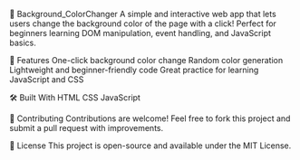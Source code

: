 🎨 Background_ColorChanger
A simple and interactive web app that lets users change the background color of the page with a click! Perfect for beginners learning DOM manipulation, event handling, and JavaScript basics.

🚀 Features
One-click background color change
Random color generation
Lightweight and beginner-friendly code
Great practice for learning JavaScript and CSS

🛠️ Built With
HTML
CSS
JavaScript

🙌 Contributing
Contributions are welcome! Feel free to fork this project and submit a pull request with improvements.

📄 License
This project is open-source and available under the MIT License.
